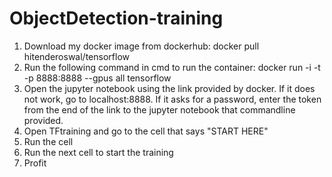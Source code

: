 # ObjectDetection-training
1. Download my docker image from dockerhub: docker pull hitenderoswal/tensorflow
2. Run the following command in cmd to run the container: docker run -i -t -p 8888:8888 --gpus all tensorflow
3. Open the jupyter notebook using the link provided by docker. If it does not work, go to localhost:8888. If it asks for a password, enter the token from the end of the link to the jupyter notebook that commandline provided.
4. Open TFtraining and go to the cell that says "START HERE"
5. Run the cell
6. Run the next cell to start the training
7. Profit

